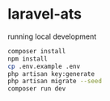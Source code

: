# laravel-ats

running local development

```bash
composer install
npm install
cp .env.example .env
php artisan key:generate
php artisan migrate --seed
composer run dev
```
